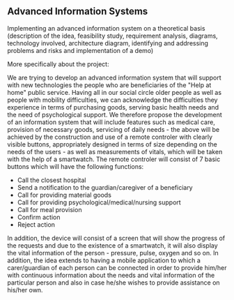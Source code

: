 
## Advanced Information Systems ## 

Implementing an advanced information system on a theoretical basis (description of the idea, feasibility study, requirement analysis, diagrams,
technology involved, architecture diagram, identifying and addressing problems and risks and implementation of a demo)

More specifically about the project:

We are trying to develop an advanced information system that will support with new technologies the people who are beneficiaries of the 
"Help at home" public service. Having all in our social circle older people as well as people with mobility difficulties, we can acknowledge 
the difficulties they experience in terms of purchasing goods, serving basic health needs and the need of psychological support. We therefore
propose the development of an information system that will include features such as medical care, provision of necessary goods, servicing of 
daily needs - the above will be achieved by the construction and use of a remote controler with clearly visible buttons, appropriately designed 
in terms of size depending on the needs of the users - as well as measurements of vitals, which will be taken with the help of a smartwatch.
The remote controler will consist of 7 basic buttons which will have the following functions:

* Call the closest hospital 
* Send a notification to the guardian/caregiver of a beneficiary
* Call for providing material goods
* Call for providing psychological/medical/nursing support
* Call for meal provision
* Confirm action
* Reject action
    
In addition, the device will consist of a screen that will show the progress of the requests and due to the existence of a smartwatch, it will 
also display the vital information of the person - pressure, pulse, oxygen and so on. In addition, the idea extends to having a mobile application 
to which a carer/guardian of each person can be connected in order to provide him/her with continuous information about the needs and vital information 
of the particular person and also in case he/she wishes to provide assistance on his/her own.
